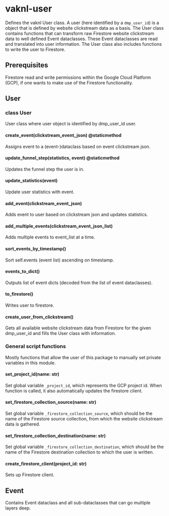 # vaknl-user

Defines the vaknl User class. A user (here identified by a `dmp_user_id`) is a object that is defined by website 
clickstream data as a basis. The User class contains functions that can transform raw Firestore website clickstream data
to well defined Event dataclasses. These Event dataclasses are read and translated into user information. The User class
also includes functions to write the user to Firestore.


## Prerequisites

Firestore read and write permissions within the Google Cloud Platform (GCP), if one wants to make use of the Firestore 
functionality.


## User

### class User
User class where user object is identified by dmp_user_id user.

#### create_event(clickstream_event_json) @staticmethod
Assigns event to a (event-)dataclass based on event clickstream json.

#### update_funnel_step(statistics, event) @staticmethod
Updates the funnel step the user is in.

#### update_statistics(event)
Update user statistics with event.

#### add_event(clickstream_event_json)
Adds event to user based on clickstream json and updates statistics.

#### add_multiple_events(clickstream_event_json_list)
Adds multiple events to event_list at a time.

#### sort_events_by_timestamp()
Sort self.events (event list) ascending on timestamp.

#### events_to_dict()
Outputs list of event dicts (decoded from the list of event dataclasses).

#### to_firestore()
Writes user to firestore.

#### create_user_from_clickstream()
Gets all available website clickstream data from Firestore for the given dmp_user_id and fills the User class
with information.

### General script functions

Mostly functions that allow the user of this package to manually set private variables in this module.

#### set_project_id(name: str)
Set global variable `_project_id`, which represents the GCP project id. When function is called, it also 
automatically updates the firestore client.

#### set_firestore_collection_source(name: str)
Set global variable `_firestore_collection_source`, which should be the name of the Firestore source collection, 
from which the website clickstream data is gathered.

#### set_firestore_collection_destination(name: str)
Set global variable `_firestore_collection_destination`, which should be the name of the Firestore destination
collection to which the user is written.

#### create_firestore_client(project_id: str)
Sets up Firestore client. 


## Event

Contains Event dataclass and all sub-dataclasses that can go multiple layers deep.




